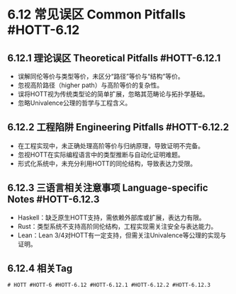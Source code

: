 # 6.12 常见误区 Common Pitfalls #HOTT-6.12

## 6.12.1 理论误区 Theoretical Pitfalls #HOTT-6.12.1

- 误解同伦等价与类型等价，未区分“路径”等价与“结构”等价。
- 忽视高阶路径（higher path）与高阶等价的复杂性。
- 误将HOTT视为传统类型论的简单扩展，忽略其范畴论与拓扑学基础。
- 忽略Univalence公理的哲学与工程含义。

## 6.12.2 工程陷阱 Engineering Pitfalls #HOTT-6.12.2

- 在工程实现中，未正确处理高阶等价与归纳原理，导致证明不完备。
- 忽视HOTT在实际编程语言中的类型推断与自动化证明难题。
- 形式化系统中，未充分利用HOTT的同伦结构，导致表达力受限。

## 6.12.3 三语言相关注意事项 Language-specific Notes #HOTT-6.12.3

- Haskell：缺乏原生HOTT支持，需依赖外部库或扩展，表达力有限。
- Rust：类型系统不支持高阶同伦结构，工程实现需关注安全与表达能力。
- Lean：Lean 3/4对HOTT有一定支持，但需关注Univalence等公理的实现与证明。

## 6.12.4 相关Tag

`# HOTT #HOTT-6 #HOTT-6.12 #HOTT-6.12.1 #HOTT-6.12.2 #HOTT-6.12.3`
